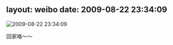 layout: weibo
date: 2009-08-22 23:34:09
---
<meta name="referrer" content="no-referrer" />

<img src="/images/renren.ico" style="float: left;"/>2009-08-22 23:34:09

回家咯～～

